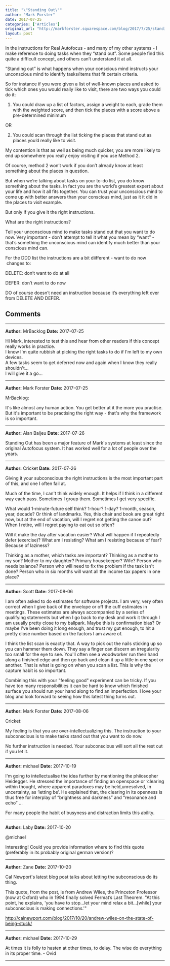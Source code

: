 ```yaml
---
title: "\"Standing Out\""
author: "Mark Forster"
date: 2017-07-25
categories: ['Articles']
original_url: "http://markforster.squarespace.com/blog/2017/7/25/standing-out.html"
layout: post
---
```


In the instructions for Real Autofocus - and many of my other systems - I make reference to doing tasks when they “stand out”. Some people find this quite a difficult concept, and others can’t understand it at all.

“Standing out” is what happens when your conscious mind instructs your unconscious mind to identify tasks/items that fit certain criteria.

So for instance if you were given a list of well-known places and asked to tick which ones you would really like to visit, there are two ways you could do it:

1. You could draw up a list of factors, assign a weight to each, grade them with the weighted score, and then tick the places with a score above a pre-determined minimum

OR

2. You could scan through the list ticking the places that stand out as places you’d really like to visit.

My contention is that as well as being much quicker, you are more likely to end up somewhere you really enjoy visiting if you use Method 2.

Of course, method 2 won’t work if you don’t already know at least something about the places in question.

But when we’re talking about tasks on your to-do list, you do know something about the tasks. In fact you are the world’s greatest expert about your life and how it all fits together. You can trust your unconscious mind to come up with better answers than your conscious mind, just as it it did in the places to visit example.

But only if you give it the right instructions.

What are the right instructions?

Tell your unconscious mind to make tasks stand out that you want to do now. Very important - don’t attempt to tell it what you mean by “want” - that’s something the unconscious mind can identify much better than your conscious mind can.

For the DDD list the instructions are a bit diifferent - want to do now  changes to:

DELETE: don’t want to do at all

DEFER: don’t want to do now

DO of course doesn’t need an instruction because it’s everything left over from DELETE AND DEFER.


## Comments

---

**Author:** MrBacklog
**Date:** 2017-07-25

Hi Mark, interested to test this and hear from other readers if this concept really works in practice.  
I know I'm quite rubbish at picking the right tasks to do if I'm left to my own devices.  
A few tasks seem to get deferred now and again when I know they really shouldn't...  
I will give it a go...

---

**Author:** Mark Forster
**Date:** 2017-07-25

MrBacklog:  
  
It's like almost any human action. You get better at it the more you practise. But it's important to be practising the right way - that's why the framework is so important.

---

**Author:** Alan Baljeu
**Date:** 2017-07-26

Standing Out has been a major feature of Mark's systems at least since the original Autofocus system. It has worked well for a lot of people over the years.

---

**Author:** Cricket
**Date:** 2017-07-26

Giving it your subconscious the right instructions is the most important part of this, and one I often fail at.  
  
Much of the time, I can't think widely enough. It helps if I think in a different way each pass. Sometimes I group them. Sometimes I get very specific.  
  
What would 1-minute-future self think? 1-hour? 1-day? 1-month, season, year, decade? Or think of landmarks. Yes, this chair and book are great right now, but at the end of vacation, will I regret not getting the canoe out? When I retire, will I regret paying to eat out so often?  
  
Will it make the day after vacation easier? What will happen if I repeatedly defer (exercise)? What am I resisting? What am I resisting because of fear? Because of laziness?  
  
Thinking as a mother, which tasks are important? Thinking as a mother to my son? Mother to my daughter? Primary housekeeper? Wife? Person who needs balance? Person who will need to fix the problem if the task isn't done? Person who in six months will want all the income tax papers in one place?

---

**Author:** Scott
**Date:** 2017-08-06

I am often asked to do estimates for software projects. I am very, very often correct when I give back of the envelope or off the cuff estimates in meetings. These estimates are always accompanied by a series of qualifying statements but when I go back to my desk and work it through I am usually pretty close to my ballpark. Maybe this is confirmation bias? Or maybe I've been doing it long enough, and trust my gut enough, to hit a pretty close number based on the factors I am aware of.  
  
I think the list scan is exactly that. A way to pick out the nails sticking up so you can hammer them down. They say a finger can discern an irregularity too small for the eye to see. You'll often see a woodworker run their hand along a finished edge and then go back and clean it up a little in one spot or another. That is what is going on when you scan a list. This is why the capture habit is so important.  
  
Combining this with your "feeling good" experiment can be tricky. If you have too many responsibilities it can be hard to know which finished surface you should run your hand along to find an imperfection. I love your blog and look forward to seeing how this latest thing turns out.

---

**Author:** Mark Forster
**Date:** 2017-08-06

Cricket:  
  
My feeling is that you are over-intellectualizing this. The instruction to your subconscious is to make tasks stand out that you want to do now.  
  
No further instruction is needed. Your subconscious will sort all the rest out if you let it.

---

**Author:** michael
**Date:** 2017-10-19

I'm going to intellectualise the idea further by mentioning the phiiosopher Heidegger. He stressed the importance of finding an openspace or ‘clearing within thought, where apparent paradoxes may be held,unresolved, in uncertainty, as ‘letting be’. He explained that, the clearing in its openness is thus free for interplay of “brightness and darkness” and “resonance and echo” ...   
  
For many people the habit of busyness and distraction limits this ability.

---

**Author:** Laby
**Date:** 2017-10-20

@michael  
  
Interesting! Could you provide information where to find this quote (preferably in its probably original german version)?

---

**Author:** Zane
**Date:** 2017-10-20

Cal Newport's latest blog post talks about letting the subconscious do its thing.  
  
This quote, from the post, is from Andrew Wiles, the Princeton Professor (now at Oxford) who in 1994 finally solved Fermat’s Last Theorem. "At this point, he explains, 'you have to stop…let your mind relax a bit…[while] your subconscious is making connections.'"  
  
<http://calnewport.com/blog/2017/10/20/andrew-wiles-on-the-state-of-being-stuck/>

---

**Author:** michael
**Date:** 2017-10-29

At times it is folly to hasten at other times, to delay. The wise do everything in its proper time. - Ovid

---
